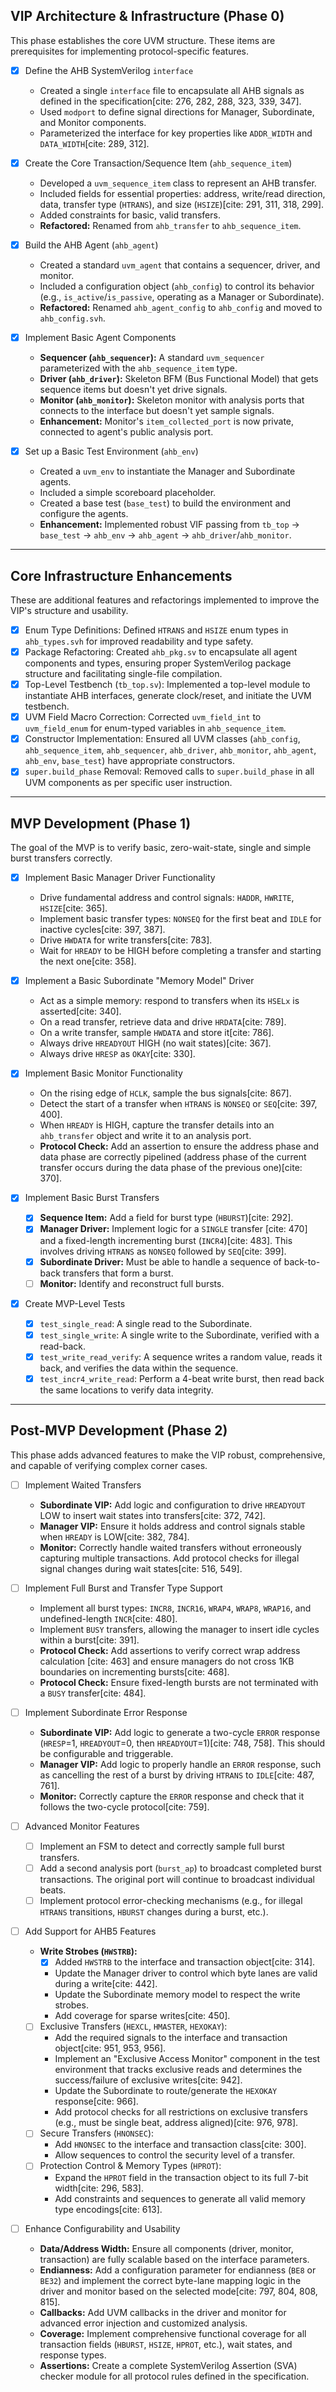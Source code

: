 ## VIP Architecture & Infrastructure (Phase 0)

This phase establishes the core UVM structure. These items are prerequisites for implementing protocol-specific features.

*   [x] Define the AHB SystemVerilog `interface`
    *   Created a single `interface` file to encapsulate all AHB signals as defined in the specification[cite: 276, 282, 288, 323, 339, 347].
    *   Used `modport` to define signal directions for Manager, Subordinate, and Monitor components.
    *   Parameterized the interface for key properties like `ADDR_WIDTH` and `DATA_WIDTH`[cite: 289, 312].

*   [x] Create the Core Transaction/Sequence Item (`ahb_sequence_item`)
    *   Developed a `uvm_sequence_item` class to represent an AHB transfer.
    *   Included fields for essential properties: address, write/read direction, data, transfer type (`HTRANS`), and size (`HSIZE`)[cite: 291, 311, 318, 299].
    *   Added constraints for basic, valid transfers.
    *   **Refactored:** Renamed from `ahb_transfer` to `ahb_sequence_item`.

*   [x] Build the AHB Agent (`ahb_agent`)
    *   Created a standard `uvm_agent` that contains a sequencer, driver, and monitor.
    *   Included a configuration object (`ahb_config`) to control its behavior (e.g., `is_active`/`is_passive`, operating as a Manager or Subordinate).
    *   **Refactored:** Renamed `ahb_agent_config` to `ahb_config` and moved to `ahb_config.svh`.

*   [x] Implement Basic Agent Components
    *   **Sequencer (`ahb_sequencer`):** A standard `uvm_sequencer` parameterized with the `ahb_sequence_item` type.
    *   **Driver (`ahb_driver`):** Skeleton BFM (Bus Functional Model) that gets sequence items but doesn't yet drive signals.
    *   **Monitor (`ahb_monitor`):** Skeleton monitor with analysis ports that connects to the interface but doesn't yet sample signals.
    *   **Enhancement:** Monitor's `item_collected_port` is now private, connected to agent's public analysis port.

*   [x] Set up a Basic Test Environment (`ahb_env`)
    *   Created a `uvm_env` to instantiate the Manager and Subordinate agents.
    *   Included a simple scoreboard placeholder.
    *   Created a base test (`base_test`) to build the environment and configure the agents.
    *   **Enhancement:** Implemented robust VIF passing from `tb_top` -> `base_test` -> `ahb_env` -> `ahb_agent` -> `ahb_driver`/`ahb_monitor`.

---

## Core Infrastructure Enhancements

These are additional features and refactorings implemented to improve the VIP's structure and usability.

*   [x] Enum Type Definitions: Defined `HTRANS` and `HSIZE` enum types in `ahb_types.svh` for improved readability and type safety.
*   [x] Package Refactoring: Created `ahb_pkg.sv` to encapsulate all agent components and types, ensuring proper SystemVerilog package structure and facilitating single-file compilation.
*   [x] Top-Level Testbench (`tb_top.sv`): Implemented a top-level module to instantiate AHB interfaces, generate clock/reset, and initiate the UVM testbench.
*   [x] UVM Field Macro Correction: Corrected `uvm_field_int` to `uvm_field_enum` for enum-typed variables in `ahb_sequence_item`.
*   [x] Constructor Implementation: Ensured all UVM classes (`ahb_config`, `ahb_sequence_item`, `ahb_sequencer`, `ahb_driver`, `ahb_monitor`, `ahb_agent`, `ahb_env`, `base_test`) have appropriate constructors.
*   [x] `super.build_phase` Removal: Removed calls to `super.build_phase` in all UVM components as per specific user instruction.

---

## MVP Development (Phase 1)

The goal of the MVP is to verify basic, zero-wait-state, single and simple burst transfers correctly.

*   [x] Implement Basic Manager Driver Functionality
    *   Drive fundamental address and control signals: `HADDR`, `HWRITE`, `HSIZE`[cite: 365].
    *   Implement basic transfer types: `NONSEQ` for the first beat and `IDLE` for inactive cycles[cite: 397, 387].
    *   Drive `HWDATA` for write transfers[cite: 783].
    *   Wait for `HREADY` to be HIGH before completing a transfer and starting the next one[cite: 358].

*   [x] Implement a Basic Subordinate "Memory Model" Driver
    *   Act as a simple memory: respond to transfers when its `HSELx` is asserted[cite: 340].
    *   On a read transfer, retrieve data and drive `HRDATA`[cite: 789].
    *   On a write transfer, sample `HWDATA` and store it[cite: 786].
    *   Always drive `HREADYOUT` HIGH (no wait states)[cite: 367].
    *   Always drive `HRESP` as `OKAY`[cite: 330].

*   [x] Implement Basic Monitor Functionality
    *   On the rising edge of `HCLK`, sample the bus signals[cite: 867].
    *   Detect the start of a transfer when `HTRANS` is `NONSEQ` or `SEQ`[cite: 397, 400].
    *   When `HREADY` is HIGH, capture the transfer details into an `ahb_transfer` object and write it to an analysis port.
    *   **Protocol Check:** Add an assertion to ensure the address phase and data phase are correctly pipelined (address phase of the current transfer occurs during the data phase of the previous one)[cite: 370].

*   [x] Implement Basic Burst Transfers
    *   [x] **Sequence Item:** Add a field for burst type (`HBURST`)[cite: 292].
    *   [x] **Manager Driver:** Implement logic for a `SINGLE` transfer [cite: 470] and a fixed-length incrementing burst (`INCR4`)[cite: 483]. This involves driving `HTRANS` as `NONSEQ` followed by `SEQ`[cite: 399].
    *   [x] **Subordinate Driver:** Must be able to handle a sequence of back-to-back transfers that form a burst.
    *   [ ] **Monitor:** Identify and reconstruct full bursts.

*   [x] Create MVP-Level Tests
    *   [x] `test_single_read`: A single read to the Subordinate.
    *   [x] `test_single_write`: A single write to the Subordinate, verified with a read-back.
    *   [x] `test_write_read_verify`: A sequence writes a random value, reads it back, and verifies the data within the sequence.
    *   [x] `test_incr4_write_read`: Perform a 4-beat write burst, then read back the same locations to verify data integrity.

---

## Post-MVP Development (Phase 2)

This phase adds advanced features to make the VIP robust, comprehensive, and capable of verifying complex corner cases.

*   [ ] Implement Waited Transfers
    *   **Subordinate VIP:** Add logic and configuration to drive `HREADYOUT` LOW to insert wait states into transfers[cite: 372, 742].
    *   **Manager VIP:** Ensure it holds address and control signals stable when `HREADY` is LOW[cite: 382, 784].
    *   **Monitor:** Correctly handle waited transfers without erroneously capturing multiple transactions. Add protocol checks for illegal signal changes during wait states[cite: 516, 549].

*   [ ] Implement Full Burst and Transfer Type Support
    *   Implement all burst types: `INCR8`, `INCR16`, `WRAP4`, `WRAP8`, `WRAP16`, and undefined-length `INCR`[cite: 480].
    *   Implement `BUSY` transfers, allowing the manager to insert idle cycles within a burst[cite: 391].
    *   **Protocol Check:** Add assertions to verify correct wrap address calculation [cite: 463] and ensure managers do not cross 1KB boundaries on incrementing bursts[cite: 468].
    *   **Protocol Check:** Ensure fixed-length bursts are not terminated with a `BUSY` transfer[cite: 484].

*   [ ] Implement Subordinate Error Response
    *   **Subordinate VIP:** Add logic to generate a two-cycle `ERROR` response (`HRESP`=1, `HREADYOUT`=0, then `HREADYOUT`=1)[cite: 748, 758]. This should be configurable and triggerable.
    *   **Manager VIP:** Add logic to properly handle an `ERROR` response, such as cancelling the rest of a burst by driving `HTRANS` to `IDLE`[cite: 487, 761].
    *   **Monitor:** Correctly capture the `ERROR` response and check that it follows the two-cycle protocol[cite: 759].

*   [ ] Advanced Monitor Features
    *   [ ] Implement an FSM to detect and correctly sample full burst transfers.
    *   [ ] Add a second analysis port (`burst_ap`) to broadcast completed burst transactions. The original port will continue to broadcast individual beats.
    *   [ ] Implement protocol error-checking mechanisms (e.g., for illegal `HTRANS` transitions, `HBURST` changes during a burst, etc.).

*   [ ] Add Support for AHB5 Features
    *   **Write Strobes (`HWSTRB`):**
        *   [x] Added `HWSTRB` to the interface and transaction object[cite: 314].
        *   Update the Manager driver to control which byte lanes are valid during a write[cite: 442].
        *   Update the Subordinate memory model to respect the write strobes.
        *   Add coverage for sparse writes[cite: 450].
    *   [ ] Exclusive Transfers (`HEXCL`, `HMASTER`, `HEXOKAY`):
        *   Add the required signals to the interface and transaction object[cite: 951, 953, 956].
        *   Implement an "Exclusive Access Monitor" component in the test environment that tracks exclusive reads and determines the success/failure of exclusive writes[cite: 942].
        *   Update the Subordinate to route/generate the `HEXOKAY` response[cite: 966].
        *   Add protocol checks for all restrictions on exclusive transfers (e.g., must be single beat, address aligned)[cite: 976, 978].
    *   [ ] Secure Transfers (`HNONSEC`):
        *   Add `HNONSEC` to the interface and transaction class[cite: 300].
        *   Allow sequences to control the security level of a transfer.
    *   [ ] Protection Control & Memory Types (`HPROT`):
        *   Expand the `HPROT` field in the transaction object to its full 7-bit width[cite: 296, 583].
        *   Add constraints and sequences to generate all valid memory type encodings[cite: 613].

*   [ ] Enhance Configurability and Usability
    *   **Data/Address Width:** Ensure all components (driver, monitor, transaction) are fully scalable based on the interface parameters.
    *   **Endianness:** Add a configuration parameter for endianness (`BE8` or `BE32`) and implement the correct byte-lane mapping logic in the driver and monitor based on the selected mode[cite: 797, 804, 808, 815].
    *   **Callbacks:** Add UVM callbacks in the driver and monitor for advanced error injection and customized analysis.
    *   **Coverage:** Implement comprehensive functional coverage for all transaction fields (`HBURST`, `HSIZE`, `HPROT`, etc.), wait states, and response types.
    *   **Assertions:** Create a complete SystemVerilog Assertion (SVA) checker module for all protocol rules defined in the specification.
